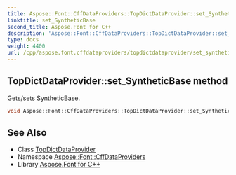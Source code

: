 ```yaml
---
title: Aspose::Font::CffDataProviders::TopDictDataProvider::set_SyntheticBase method
linktitle: set_SyntheticBase
second_title: Aspose.Font for C++
description: 'Aspose::Font::CffDataProviders::TopDictDataProvider::set_SyntheticBase method. Gets/sets SyntheticBase in C++.'
type: docs
weight: 4400
url: /cpp/aspose.font.cffdataproviders/topdictdataprovider/set_syntheticbase/
---
```

## TopDictDataProvider::set_SyntheticBase method


Gets/sets SyntheticBase.

```cpp
void Aspose::Font::CffDataProviders::TopDictDataProvider::set_SyntheticBase(int32_t value)
```

## See Also

* Class [TopDictDataProvider](../)
* Namespace [Aspose::Font::CffDataProviders](../../)
* Library [Aspose.Font for C++](../../../)
